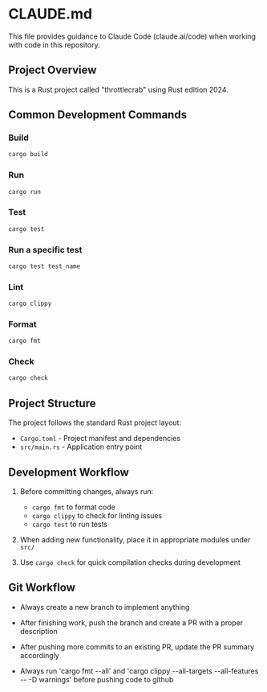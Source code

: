 # CLAUDE.md

This file provides guidance to Claude Code (claude.ai/code) when working with code in this repository.

## Project Overview

This is a Rust project called "throttlecrab" using Rust edition 2024.

## Common Development Commands

### Build
```bash
cargo build
```

### Run
```bash
cargo run
```

### Test
```bash
cargo test
```

### Run a specific test
```bash
cargo test test_name
```

### Lint
```bash
cargo clippy
```

### Format
```bash
cargo fmt
```

### Check
```bash
cargo check
```

## Project Structure

The project follows the standard Rust project layout:
- `Cargo.toml` - Project manifest and dependencies
- `src/main.rs` - Application entry point

## Development Workflow

1. Before committing changes, always run:
   - `cargo fmt` to format code
   - `cargo clippy` to check for linting issues
   - `cargo test` to run tests

2. When adding new functionality, place it in appropriate modules under `src/`

3. Use `cargo check` for quick compilation checks during development

## Git Workflow

- Always create a new branch to implement anything
- After finishing work, push the branch and create a PR with a proper description
- After pushing more commits to an existing PR, update the PR summary accordingly

- Always run 'cargo fmt --all' and 'cargo clippy --all-targets --all-features -- -D warnings' before pushing code to github
